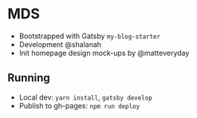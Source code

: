 # MDS
- Bootstrapped with Gatsby `my-blog-starter`
- Development @shalanah
- Init homepage design mock-ups by @matteveryday

## Running
- Local dev: `yarn install`, `gatsby develop`
- Publish to gh-pages: `npm run deploy`
